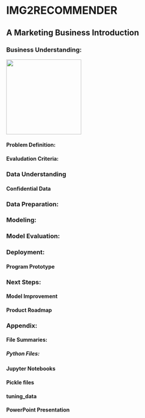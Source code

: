 # IMG2RECOMMENDER 
## A Marketing Business Introduction

### Business Understanding:
<img src= 'https://i2.wp.com/www.datadriveninvestor.com/wp-content/uploads/2018/11/cyber-1.png?fit=700%2C739&ssl=1' width='200'>

#### Problem Definition:

#### Evaludation Criteria:

### Data Understanding

#### Confidential Data

### Data Preparation:


### Modeling:

### Model Evaluation:

### Deployment:
#### Program Prototype

### Next Steps:
#### Model Improvement

#### Product Roadmap

### Appendix:

#### File Summaries:
##### Python Files:

#### Jupyter Notebooks

#### Pickle files

#### tuning_data

#### PowerPoint Presentation
